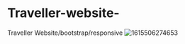 # Traveller-website-
Traveller Website/bootstrap/responsive
![1615506274653](https://user-images.githubusercontent.com/63362359/110870363-48cca600-82f2-11eb-8612-dbe738b4f096.png)
